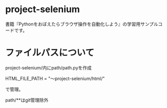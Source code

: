 # project-selenium
書籍『Pythonをおぼえたらブラウザ操作を自動化しよう』の学習用サンプルコードです。

# ファイルパスについて
project-selenium/内にpath/path.pyを作成

HTML_FILE_PATH = "～project-selenium/html/"

で管理。

path/**はgit管理除外